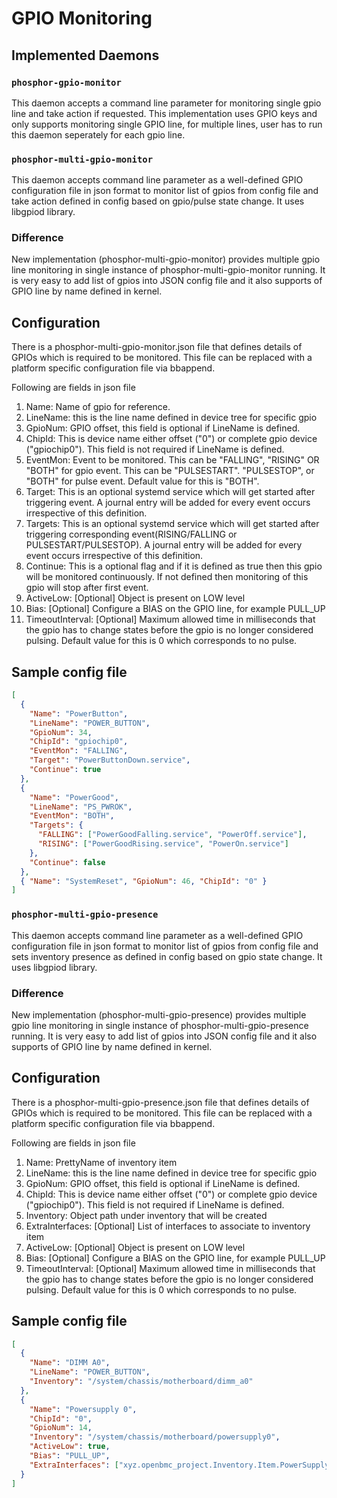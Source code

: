 # GPIO Monitoring

## Implemented Daemons

### `phosphor-gpio-monitor`

This daemon accepts a command line parameter for monitoring single gpio line and
take action if requested. This implementation uses GPIO keys and only supports
monitoring single GPIO line, for multiple lines, user has to run this daemon
seperately for each gpio line.

### `phosphor-multi-gpio-monitor`

This daemon accepts command line parameter as a well-defined GPIO configuration
file in json format to monitor list of gpios from config file and take action
defined in config based on gpio/pulse state change. It uses libgpiod library.

### Difference

New implementation (phosphor-multi-gpio-monitor) provides multiple gpio line
monitoring in single instance of phosphor-multi-gpio-monitor running. It is very
easy to add list of gpios into JSON config file and it also supports of GPIO
line by name defined in kernel.

## Configuration

There is a phosphor-multi-gpio-monitor.json file that defines details of GPIOs
which is required to be monitored. This file can be replaced with a platform
specific configuration file via bbappend.

Following are fields in json file

1. Name: Name of gpio for reference.
2. LineName: this is the line name defined in device tree for specific gpio
3. GpioNum: GPIO offset, this field is optional if LineName is defined.
4. ChipId: This is device name either offset ("0") or complete gpio device
   ("gpiochip0"). This field is not required if LineName is defined.
5. EventMon: Event to be monitored. This can be "FALLING", "RISING" OR
   "BOTH" for gpio event. This can be "PULSESTART". "PULSESTOP", or "BOTH" for
   pulse event. Default value for this is "BOTH".
6. Target: This is an optional systemd service which will get started after
   triggering event. A journal entry will be added for every event occurs
   irrespective of this definition.
7. Targets: This is an optional systemd service which will get started after
   triggering corresponding event(RISING/FALLING or PULSESTART/PULSESTOP).
   A journal entry will be added for every event occurs irrespective of this
   definition.
8. Continue: This is a optional flag and if it is defined as true then this gpio
   will be monitored continuously. If not defined then monitoring of this gpio
   will stop after first event.
9. ActiveLow: [Optional] Object is present on LOW level
10. Bias: [Optional] Configure a BIAS on the GPIO line, for example PULL_UP
11. TimeoutInterval: [Optional] Maximum allowed time in milliseconds that the
    gpio has to change states before the gpio is no longer considered pulsing.
    Default value for this is 0 which corresponds to no pulse.

## Sample config file

```json
[
  {
    "Name": "PowerButton",
    "LineName": "POWER_BUTTON",
    "GpioNum": 34,
    "ChipId": "gpiochip0",
    "EventMon": "FALLING",
    "Target": "PowerButtonDown.service",
    "Continue": true
  },
  {
    "Name": "PowerGood",
    "LineName": "PS_PWROK",
    "EventMon": "BOTH",
    "Targets": {
      "FALLING": ["PowerGoodFalling.service", "PowerOff.service"],
      "RISING": ["PowerGoodRising.service", "PowerOn.service"]
    },
    "Continue": false
  },
  { "Name": "SystemReset", "GpioNum": 46, "ChipId": "0" }
]
```

### `phosphor-multi-gpio-presence`

This daemon accepts command line parameter as a well-defined GPIO configuration
file in json format to monitor list of gpios from config file and sets inventory
presence as defined in config based on gpio state change. It uses libgpiod
library.

### Difference

New implementation (phosphor-multi-gpio-presence) provides multiple gpio line
monitoring in single instance of phosphor-multi-gpio-presence running. It is
very easy to add list of gpios into JSON config file and it also supports of
GPIO line by name defined in kernel.

## Configuration

There is a phosphor-multi-gpio-presence.json file that defines details of GPIOs
which is required to be monitored. This file can be replaced with a platform
specific configuration file via bbappend.

Following are fields in json file

1. Name: PrettyName of inventory item
2. LineName: this is the line name defined in device tree for specific gpio
3. GpioNum: GPIO offset, this field is optional if LineName is defined.
4. ChipId: This is device name either offset ("0") or complete gpio device
   ("gpiochip0"). This field is not required if LineName is defined.
5. Inventory: Object path under inventory that will be created
6. ExtraInterfaces: [Optional] List of interfaces to associate to inventory item
7. ActiveLow: [Optional] Object is present on LOW level
8. Bias: [Optional] Configure a BIAS on the GPIO line, for example PULL_UP
9. TimeoutInterval: [Optional] Maximum allowed time in milliseconds that the
   gpio has to change states before the gpio is no longer considered pulsing.
   Default value for this is 0 which corresponds to no pulse.

## Sample config file

```json
[
  {
    "Name": "DIMM A0",
    "LineName": "POWER_BUTTON",
    "Inventory": "/system/chassis/motherboard/dimm_a0"
  },
  {
    "Name": "Powersupply 0",
    "ChipId": "0",
    "GpioNum": 14,
    "Inventory": "/system/chassis/motherboard/powersupply0",
    "ActiveLow": true,
    "Bias": "PULL_UP",
    "ExtraInterfaces": ["xyz.openbmc_project.Inventory.Item.PowerSupply"]
  }
]
```
